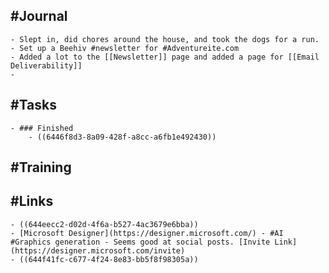 ## #Journal
	- Slept in, did chores around the house, and took the dogs for a run.
	- Set up a Beehiv #newsletter for #Adventureite.com
	- Added a lot to the [[Newsletter]] page and added a page for [[Email Deliverability]]
	-
## #Tasks
	- ### Finished
		- ((6446f8d3-8a09-428f-a8cc-a6fb1e492430))
## #Training
## #Links
	- ((644eecc2-d02d-4f6a-b527-4ac3679e6bba))
	- [Microsoft Designer](https://designer.microsoft.com/) - #AI #Graphics generation - Seems good at social posts. [Invite Link](https://designer.microsoft.com/invite)
	- ((644f41fc-c677-4f24-8e83-bb5f8f98305a))